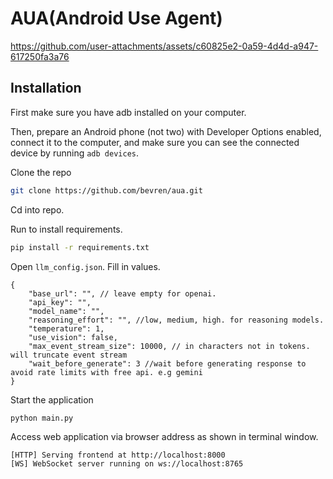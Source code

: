 # AUA(Android Use Agent)

https://github.com/user-attachments/assets/c60825e2-0a59-4d4d-a947-617250fa3a76

## Installation

First make sure you have adb installed on your computer.

Then, prepare an Android phone (not two) with Developer Options enabled, connect it to the computer, and make sure you can see the connected device by running `adb devices`.

Clone the repo 

```bash 
git clone https://github.com/bevren/aua.git
```

Cd into repo.

Run to install requirements.

```bash 
pip install -r requirements.txt
``` 

Open `llm_config.json`. Fill in values.

```jsonc
{
	"base_url": "", // leave empty for openai.
	"api_key": "",
	"model_name": "",
	"reasoning_effort": "", //low, medium, high. for reasoning models.
	"temperature": 1,
	"use_vision": false,
	"max_event_stream_size": 10000, // in characters not in tokens. will truncate event stream
	"wait_before_generate": 3 //wait before generating response to avoid rate limits with free api. e.g gemini
}
```

Start the application
```bash 
python main.py
```

Access web application via browser address as shown in terminal window.

```terminal
[HTTP] Serving frontend at http://localhost:8000
[WS] WebSocket server running on ws://localhost:8765
```



